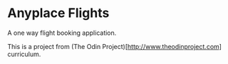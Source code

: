 # Anyplace Flights

A one way flight booking application.

This is a project from (The Odin Project)[http://www.theodinproject.com] curriculum.

